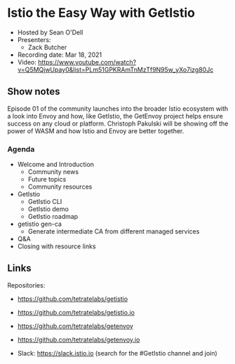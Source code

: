 # Istio the Easy Way with GetIstio

- Hosted by Sean O'Dell
- Presenters:
  - Zack Butcher
- Recording date: Mar 18, 2021
- Video: https://www.youtube.com/watch?v=Q5MQjwUpay0&list=PLm51GPKRAmTnMzTf9N95w_yXo7izg80Jc


## Show notes

Episode 01 of the community launches into the broader Istio ecosystem with a look into Envoy and how, like GetIstio, the GetEnvoy project helps ensure success on any cloud or platform. Christoph Pakulski will be showing off the power of WASM and how Istio and Envoy are better together.

### Agenda
- Welcome and Introduction
  - Community news
  - Future topics
  - Community resources
- GetIstio
  - GetIstio CLI
  - GetIstio demo
  - GetIstio roadmap
- getistio gen-ca
  - Generate intermediate CA from different managed services
- Q&A
- Closing with resource links

## Links

Repositories:

- https://github.com/tetratelabs/getistio
- https://github.com/tetratelabs/getistio.io
- https://github.com/tetratelabs/getenvoy
- https://github.com/tetratelabs/getenvoy.io


- Slack: https://slack.istio.io (search for the #GetIstio channel and join)